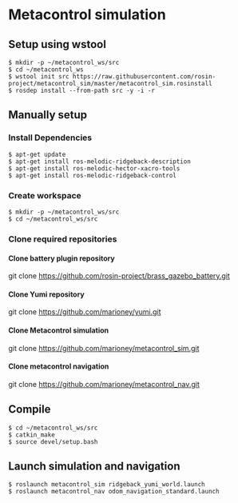 # Metacontrol simulation

## Setup using wstool
```
$ mkdir -p ~/metacontrol_ws/src
$ cd ~/metacontrol_ws
$ wstool init src https://raw.githubusercontent.com/rosin-project/metacontrol_sim/master/metacontrol_sim.rosinstall
$ rosdep install --from-path src -y -i -r
```
## Manually setup

### Install Dependencies
```
$ apt-get update
$ apt-get install ros-melodic-ridgeback-description
$ apt-get install ros-melodic-hector-xacro-tools
$ apt-get install ros-melodic-ridgeback-control
```
### Create workspace
```
$ mkdir -p ~/metacontrol_ws/src
$ cd ~/metacontrol_ws/src
```
### Clone required repositories

#### Clone battery plugin repository

git clone https://github.com/rosin-project/brass_gazebo_battery.git

#### Clone Yumi repository

git clone https://github.com/marioney/yumi.git

#### Clone Metacontrol simulation

git clone https://github.com/marioney/metacontrol_sim.git

#### Clone metacontrol navigation

git clone https://github.com/marioney/metacontrol_nav.git


## Compile

```
$ cd ~/metacontrol_ws/src
$ catkin_make
$ source devel/setup.bash
```
## Launch simulation and navigation

```
$ roslaunch metacontrol_sim ridgeback_yumi_world.launch
$ roslaunch metacontrol_nav odom_navigation_standard.launch
```
